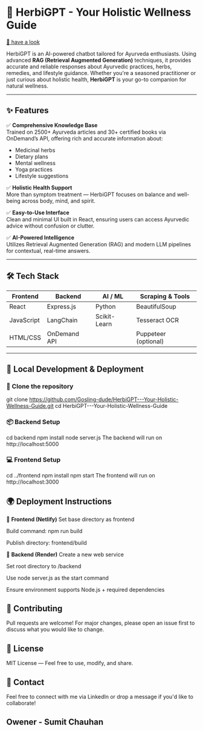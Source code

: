 # 🌿 HerbiGPT - Your Holistic Wellness Guide

[🔗 have a look](https://herbigpt.netlify.app/)

HerbiGPT is an AI-powered chatbot tailored for Ayurveda enthusiasts. Using advanced **RAG (Retrieval Augmented Generation)** techniques, it provides accurate and reliable responses about Ayurvedic practices, herbs, remedies, and lifestyle guidance. Whether you're a seasoned practitioner or just curious about holistic health, **HerbiGPT** is your go-to companion for natural wellness.

---

## ✨ Features

✅ **Comprehensive Knowledge Base**  
Trained on 2500+ Ayurveda articles and 30+ certified books via OnDemand’s API, offering rich and accurate information about:
- Medicinal herbs
- Dietary plans
- Mental wellness
- Yoga practices
- Lifestyle suggestions

✅ **Holistic Health Support**  
More than symptom treatment — HerbiGPT focuses on balance and well-being across body, mind, and spirit.

✅ **Easy-to-Use Interface**  
Clean and minimal UI built in React, ensuring users can access Ayurvedic advice without confusion or clutter.

✅ **AI-Powered Intelligence**  
Utilizes Retrieval Augmented Generation (RAG) and modern LLM pipelines for contextual, real-time answers.

---

## 🛠 Tech Stack

| Frontend        | Backend         | AI / ML           | Scraping & Tools     |
|-----------------|------------------|-------------------|----------------------|
| React           | Express.js       | Python            | BeautifulSoup        |
| JavaScript      | LangChain        | Scikit-Learn      | Tesseract OCR        |
| HTML/CSS        | OnDemand API     |                   | Puppeteer (optional) |

---

## 🚀 Local Development & Deployment

### 📁 Clone the repository

git clone https://github.com/Gosling-dude/HerbiGPT---Your-Holistic-Wellness-Guide.git
cd HerbiGPT---Your-Holistic-Wellness-Guide
### 📦 **Backend Setup**
cd backend
npm install
node server.js
The backend will run on http://localhost:5000

### 💻 **Frontend Setup**
cd ../frontend
npm install
npm start
The frontend will run on http://localhost:3000

## 🌍 **Deployment Instructions**
🔸 **Frontend (Netlify)**
Set base directory as frontend

Build command: npm run build

Publish directory: frontend/build

🔸 **Backend (Render)**
Create a new web service

Set root directory to /backend

Use node server.js as the start command

Ensure environment supports Node.js + required dependencies

## 🙌 **Contributing**
Pull requests are welcome! For major changes, please open an issue first to discuss what you would like to change.

## 📜 **License**
MIT License — Feel free to use, modify, and share.

## 💬 **Contact**
Feel free to connect with me via LinkedIn or drop a message if you'd like to collaborate!

## Owener - **Sumit Chauhan**

